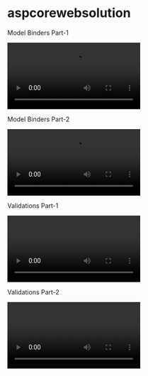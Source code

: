 # aspcorewebsolution

 <p>Model Binders Part-1</p>
  <video src="https://aspcorestorage.blob.core.windows.net/coreclass/NET Core Session 15th September 2020.mp4"  controls style="max-width: 100%; height: auto;">
            </video>
 
 <p>Model Binders Part-2</p>
            
           
            
<video src="https://aspcorestorage.blob.core.windows.net/coreclass/NET Core Session 16th September 2020.mp4"  controls style="max-width: 100%; height: auto;">
            </video>
            
            
 <p>Validations Part-1</p>      
 
 
 
<video src="https://aspcorestorage.blob.core.windows.net/coreclass/NET Core Session 17th September 2020.mp4"  controls style="max-width: 100%; height: auto;">
            </video>
     
     
 <p>Validations Part-2</p>    
 
 
 <video src="https://aspcorestorage.blob.core.windows.net/coreclass/NET Core Session 18th September 2020.mp4"  controls style="max-width: 100%; height: auto;">
            </video>
      
      
